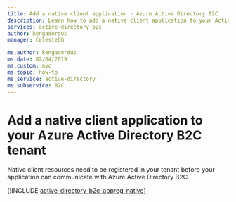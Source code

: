 ```yaml
---
title: Add a native client application - Azure Active Directory B2C  
description: Learn how to add a native client application to your Active Directory B2C tenant.
services: active-directory-b2c
author: kengaderdus
manager: CelesteDG

ms.author: kengaderdus
ms.date: 02/04/2019
ms.custom: mvc
ms.topic: how-to
ms.service: active-directory
ms.subservice: B2C
---
```


# Add a native client application to your Azure Active Directory B2C tenant

Native client resources need to be registered in your tenant before your application can communicate with Azure Active Directory B2C.

[!INCLUDE [active-directory-b2c-appreg-native](../../includes/active-directory-b2c-appreg-native.md)]